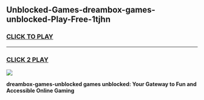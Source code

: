 
## Unblocked-Games-dreambox-games-unblocked-Play-Free-1tjhn
<h3>
<a href="https://premium76.site?title=dreambox-games-unblocked&ref=18A">CLICK TO PLAY</a></h3>
<hr>

<h3>
<a href="https://premium76.site?title=dreambox-games-unblocked&ref=18A">CLICK 2 PLAY</a>
  
</h3>

<a href="https://premium76.site?title=dreambox-games-unblocked&ref=18A"><img src="https://clearcache.store/games.png"></a>


**dreambox-games-unblocked games unblocked: Your Gateway to Fun and Accessible Online Gaming**
